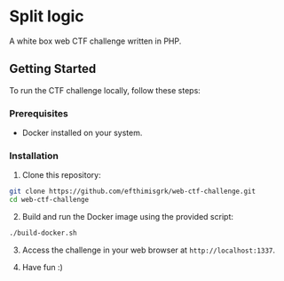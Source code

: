 # Split logic

A white box web CTF challenge written in PHP.

## Getting Started

To run the CTF challenge locally, follow these steps:

### Prerequisites

- Docker installed on your system.

### Installation

1. Clone this repository:

```bash
git clone https://github.com/efthimisgrk/web-ctf-challenge.git
cd web-ctf-challenge
```

2. Build and run the Docker image using the provided script:

```bash
./build-docker.sh
```

3. Access the challenge in your web browser at `http://localhost:1337`.

4. Have fun :)
